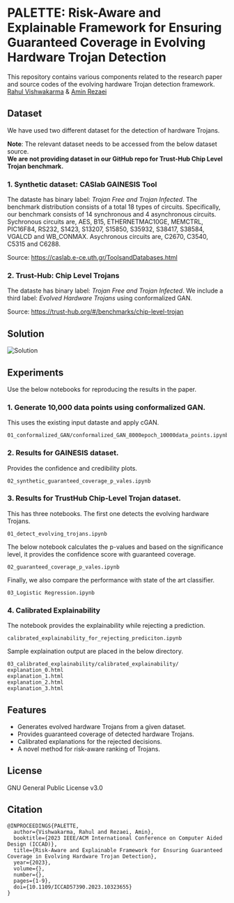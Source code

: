 # PALETTE: Risk-Aware and Explainable Framework for Ensuring Guaranteed Coverage in Evolving Hardware Trojan Detection
This repository contains various components related to the research paper and source codes of the evolving hardware Trojan detection framework.  </br>
[Rahul Vishwakarma](https://github.com/rahvis) & [Amin Rezaei](https://github.com/r3zaei) </br>

## Dataset 
We have used two different dataset for the detection of hardware Trojans. 

**Note**: The relevant dataset needs to be accessed from the below dataset source. <br>
**We are not providing dataset in our GitHub repo for Trust-Hub Chip Level Trojan benchmark.**  

### 1. Synthetic dataset: CASlab GAINESIS Tool
The dataste has binary label: _Trojan Free and Trojan Infected_. The benchmark distribution consists of a total 18 types of circuits. Specifically, our benchmark consists of 14 synchronous and 4 asynchronous circuits. Sychronous circuits are, AES, B15, ETHERNETMAC10GE, MEMCTRL, PIC16F84, RS232, S1423, S13207, S15850, S35932, S38417, S38584, VGALCD and WB_CONMAX. Asychronous circuits are, C2670, C3540, C5315 and C6288.

Source: https://caslab.e-ce.uth.gr/ToolsandDatabases.html

### 2. Trust-Hub:  Chip Level Trojans 
The dataste has binary label: _Trojan Free and Trojan Infected_. We include a third label: _Evolved Hardware Trojans_ using conformalized GAN. 

Source: https://trust-hub.org/#/benchmarks/chip-level-trojan

## Solution 
![Solution](https://github.com/cars-lab-repo/PALETTE/assets/64368687/db8b0d56-426e-45d9-bed7-0b84d175433a)

## Experiments
Use the below notebooks for reproducing the results in the paper. 

### 1. Generate 10,000 data points using conformalized GAN. 
This uses the existing input dataste and apply cGAN. 
```
01_conformalized_GAN/conformalized_GAN_8000epoch_10000data_points.ipynb
```

### 2. Results for GAINESIS dataset.
Provides the confidence and credibility plots.
```
02_synthetic_guaranteed_coverage_p_vales.ipynb
```

### 3. Results for TrustHub Chip-Level Trojan dataset.
This has three notebooks. The first one detects the evolving hardware Trojans. 
```
01_detect_evolving_trojans.ipynb
```
The below notebook calculates the p-values and based on the significance level, it provides the confidence score with guaranteed coverage. 
```
02_guaranteed_coverage_p_vales.ipynb
```
Finally, we also compare the performance with state of the art classifier. 
```
03_Logistic Regression.ipynb
```

### 4. Calibrated Explainability 
The notebook provides the explainability while rejecting a prediction. 
```
calibrated_explainability_for_rejecting_prediciton.ipynb
```
Sample explaination output are placed in the below directory. 
```
03_calibrated_explainability/calibrated_explainability/
explanation_0.html
explanation_1.html
explanation_2.html
explanation_3.html
```

## Features
- Generates evolved hardware Trojans from a given dataset.
- Provides guaranteed coverage of detected hardware Trojans.
- Calibrated explanations for the rejected decisions. 
- A novel method for risk-aware ranking of Trojans.

## License
GNU General Public License v3.0

## Citation
```
@INPROCEEDINGS{PALETTE,
  author={Vishwakarma, Rahul and Rezaei, Amin},
  booktitle={2023 IEEE/ACM International Conference on Computer Aided Design (ICCAD)}, 
  title={Risk-Aware and Explainable Framework for Ensuring Guaranteed Coverage in Evolving Hardware Trojan Detection}, 
  year={2023},
  volume={},
  number={},
  pages={1-9},
  doi={10.1109/ICCAD57390.2023.10323655}
}
